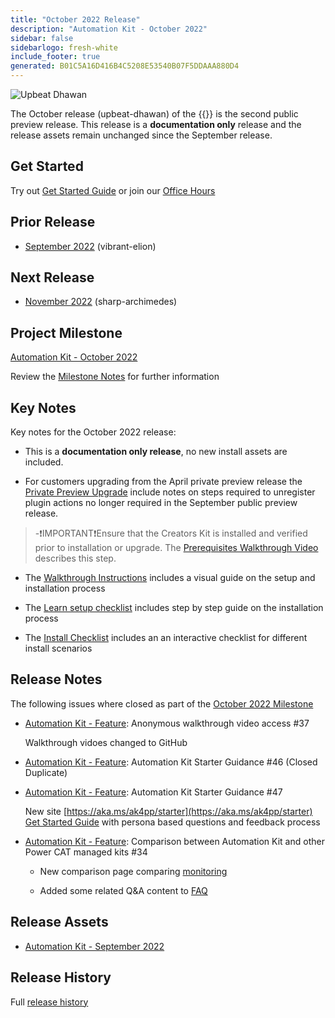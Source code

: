```yaml
---
title: "October 2022 Release"
description: "Automation Kit - October 2022"
sidebar: false
sidebarlogo: fresh-white
include_footer: true
generated: B01C5A16D416B4C5208E53540B07F5DDAAA880D4
---
```


![Upbeat Dhawan](/images/upbeat-dhawan.png)

The October release (upbeat-dhawan) of the {{<product-name>}} is the second public preview release. This release is a **documentation only** release and the release assets remain unchanged since the September release.

## Get Started

Try out [Get Started Guide](/en-gb/get-started) or join our [Office Hours](/en-gb/office-hours)

## Prior Release

- [September 2022](/en-gb/releases/september-2022) (vibrant-elion)

## Next Release

- [November 2022](/en-gb/releases/november-2022) (sharp-archimedes)

## Project Milestone

[Automation Kit - October 2022](https://github.com/orgs/microsoft/projects/486/views/3)

Review the [Milestone Notes](/en-gb/releases/milestones) for further information

## Key Notes

Key notes for the October 2022 release:

- This is a **documentation only release**, no new install assets are included.

- For customers upgrading from the April private preview release the [Private Preview Upgrade](https://github.com/microsoft/powercat-automation-kit/blob/main/docs/private-preview-upgrade.md) include notes on steps required to unregister plugin actions no longer required in the September public preview release.

> -❗IMPORTANT❗Ensure that the Creators Kit is installed and verified prior to installation or upgrade. The [Prerequisites Walkthrough Video](https://github.com/microsoft/powercat-automation-kit/blob/main/docs/walkthrough.md) describes this step.

- The [Walkthrough Instructions](https://github.com/microsoft/powercat-automation-kit/blob/main/docs/walkthrough.md) includes a visual guide on the setup and installation process

- The [Learn setup checklist](https://learn.microsoft.com/power-automate/guidance/automation-kit/setup/setup-checklist) includes step by step guide on the installation process

- The [Install Checklist](/en-gb/get-started/install-checklist) includes an an interactive checklist for different install scenarios

## Release Notes

The following issues where closed as part of the [October 2022 Milestone](https://github.com/orgs/microsoft/projects/486/views/3)

- [Automation Kit - Feature](https://github.com/microsoft/powercat-automation-kit/issues/37): Anonymous walkthrough video access #37

  Walkthrough vidoes changed to GitHub

- [Automation Kit - Feature](https://github.com/microsoft/powercat-automation-kit/issues/46): Automation Kit Starter Guidance #46 (Closed Duplicate)

- [Automation Kit - Feature](https://github.com/microsoft/powercat-automation-kit/issues/47): Automation Kit Starter Guidance #47

  New site [https://aka.ms/ak4pp/starter](https://aka.ms/ak4pp/starter)
  [Get Started Guide](https://microsoft.github.io/powercat-automation-kit/get-started/) with persona based questions and feedback process

- [Automation Kit - Feature](https://github.com/microsoft/powercat-automation-kit/issues/34): Comparison between Automation Kit and other Power CAT managed kits #34

  - New comparison page comparing [monitoring](https://microsoft.github.io/powercat-automation-kit/monitoring-compare/)
  
  - Added some related Q&A content to [FAQ](https://microsoft.github.io/powercat-automation-kit/frequently-asked-questions/)

## Release Assets

- [Automation Kit - September 2022](https://github.com/microsoft/powercat-automation-kit/releases/tag/AutomationKit-September2022)

## Release History

Full [release history](/en-gb/releases)
